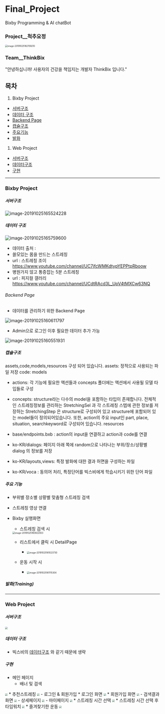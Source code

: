 # Final_Project
Bixby Programming  & AI chatBot
### Project__척추요정
<img src="https://lab.ssafy.com/jupang/final_project/raw/develop/images/logo.png" alt="image-20191025162159210" style="zoom:50%;" />

### Team__ThinkBix
"안녕하십니까! 사용자의 건강을 책임지는 개발자 ThinkBix 입니다."
## 목차
1. Bixby Project

- [서버구조](#menu1)
- [데이터 구조](#menu2)
- [Backend Page](#menu3)
- [캡슐구조](#menu4)
- [주요기능](#menu5)
- [발화](#menu6)

1. Web Project
- [서버구조](#menu7)
- [데이터구조](#menu2)
- [구현](#menu8)

---

### Bixby Project
##### 서버구조 <a id="menu1"></a>
![image-20191025165524228](https://lab.ssafy.com/jupang/final_project/raw/develop/images/server_architecture.png)

##### 데이터 구조 <a id="menu2"></a>
![image-20191025165759600](https://lab.ssafy.com/jupang/final_project/raw/develop/images/database.png)

- 데이터 출처 :
- 쓸모있는 몸을 만드는 스트레칭
- url : 스트레칭 조이 https://www.youtube.com/channel/UC7jfcWMKdtypYEPPtpRboow
- 병원가지 않고 통증잡는 5분 스트레칭
- url : 피지컬 갤러리 https://www.youtube.com/channel/UCdtRAcd3L_UpV4tMXCw63NQ

###### Backend Page <a id="menu3"></a>
* 데이터를 관리하기 위한 Backend Page

![image-20191025160611797](https://lab.ssafy.com/jupang/final_project/raw/develop/images/backendpage_login.png)
* Admin으로 로그인 이후 필요한 데이터 추가 가능

![image-20191025160551931](https://lab.ssafy.com/jupang/final_project/raw/develop/images/backendpage.png)

##### 캡슐구조 <a id="menu4"></a>
assets,code,models,resources 구성 되어 있습니다.
assets: 정적으로 사용되는 파일 저장
code:
models
- actions: 각 기능에 필요한 액션들과 concepts 폴더에는 액션에서 사용될 모델 타입들로 구성

- concepts: structure라는 다수의 model을 포함하는 타입이 존재합니다. 전체적인 스트레칭정보를 관리하는 StretchingSel 과 각 스트레칭 스텝에 관한 정보를 저장하는 StretchingStep 은 structure로 구성되어 있고 structure에 포함되어 있는 model들이 정의되어있습니다. 또한, action의 주요 input인 part, place, situation, searchkeyword로 구성되어 있습니다.
resources

- base/endpoints.bxb : action의 input을 연결하고 action과 code를 연결

- ko-KR/dialogs: 페이지 아래 쪽에 random으로 나타나는 부위/장소/상황별 dialog 의 정보를 저장

- ko-KR/layouts,views: 특정 발화에 대한 결과 허면을 구성하는 파일

- ko-KR/voca : 동의어 처리, 특정단어를 빅스비에게 학습시키기 위한 단어 파일

##### 주요 기능 <a id="menu5"></a>
- 부위별 장소별 상황별 맞춤형 스트레칭 검색
- 스트레칭 영상 연결
- Bixby 실행화면
  * 스트레칭 검색 시

  <img src="https://lab.ssafy.com/jupang/final_project/raw/develop/images/apppage.png" alt="image-20191025160922003" style="zoom:50%; align-items:left" />

  * 리스트에서 클릭 시 DetailPage

    - <img src="https://lab.ssafy.com/jupang/final_project/raw/develop/images/appdetail.png" alt="image-20191025161023730" style="zoom:50%;" />

  * 운동 시작 시

    - <img src="https://lab.ssafy.com/jupang/final_project/raw/develop/images/appstep.png" alt="image-20191025161115304" style="zoom:50%;" />


##### 발화(Training) <a id="menu6"></a>

---
### Web Project
##### 서버구조 <a id = "menu7"></a>
<img src="https://lab.ssafy.com/jupang/final_project/blob/feature/test/images/website/server_architecture2.PNG" style="zoom:50%;" />

##### 데이터 구조
 - 빅스비의 [데이터구조](#menu2) 와 같기 때문에 생략

##### 구현<a id="menu8"></a>
 - 메인 페이지
    * 배너 및 검색
  <img src="https://lab.ssafy.com/jupang/final_project/blob/feature/test/images/website/mainpage.PNG" style="zoom:50%; align-items:left" />
    * 추천스트레칭
    <img src="https://lab.ssafy.com/jupang/final_project/blob/feature/test/images/website/mainpage2.PNG" style="zoom:50%; align-items:left" />
 - 로그인 & 회원가입
    * 로그인 화면
 <img src="https://lab.ssafy.com/jupang/final_project/blob/feature/test/images/website/login.PNG" style="zoom:50%; align-items:left" />
    * 회원가입 화면
 <img src="https://lab.ssafy.com/jupang/final_project/blob/feature/test/images/website/signup.PNG" style="zoom:50%; align-items:left" />
 - 검색결과 화면
 <img src="https://lab.ssafy.com/jupang/final_project/blob/feature/test/images/website/stretchinglist.PNG" style="zoom:50%; align-items:left" />
 - 상세페이지
 <img src="https://lab.ssafy.com/jupang/final_project/blob/feature/test/images/website/stretchingdetail.PNG" style="zoom:50%; align-items:left" />
 - 마이페이지
 <img src="https://lab.ssafy.com/jupang/final_project/blob/feature/test/images/website/mypage.png" style="zoom:50%; align-items:left" />
    * 스트레칭 시간 선택
 <img src="https://lab.ssafy.com/jupang/final_project/blob/feature/test/images/website/mypage(1).png" style="zoom:50%; align-items:left" />
    * 스트레칭 시간 선택 후 타임워치
 <img src="https://lab.ssafy.com/jupang/final_project/blob/feature/test/images/website/mypage(3).png" style="zoom:50%; align-items:left" />
    * 즐겨찾기한 운동
 <img src="https://lab.ssafy.com/jupang/final_project/blob/feature/test/images/website/mypage(2).png" style="zoom:50%; align-items:left" />
